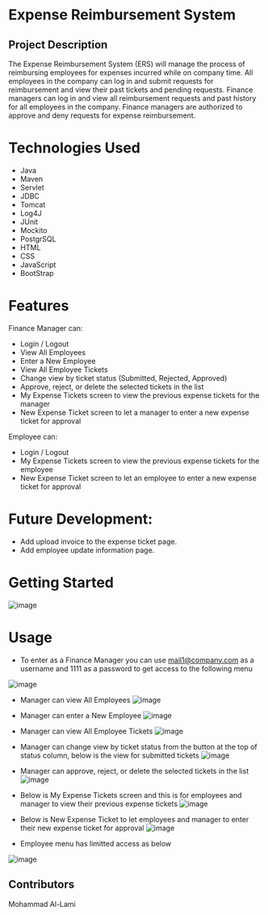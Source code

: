 # Expense Reimbursement System
## Project Description
The Expense Reimbursement System (ERS) will manage the process of reimbursing employees for expenses incurred while on company time. All employees in the company can log in and submit requests for reimbursement and view their past tickets and pending requests. Finance managers can log in and view all reimbursement requests and past history for all employees in the company. Finance managers are authorized to approve and deny requests for expense reimbursement.

# Technologies Used
* Java
* Maven
* Servlet
* JDBC
* Tomcat
* Log4J
* JUnit
* Mockito
* PostgrSQL
* HTML
* CSS
* JavaScript
* BootStrap

# Features
Finance Manager can: 
* Login / Logout
* View All Employees
* Enter a New Employee
* View All Employee Tickets
* Change view by ticket status (Submitted, Rejected, Approved)
* Approve, reject, or delete the selected tickets in the list
* My Expense Tickets screen to view the previous expense tickets for the manager
* New Expense Ticket screen to let a manager to enter a new expense ticket for approval

Employee can:
* Login / Logout
* My Expense Tickets screen to view the previous expense tickets for the employee
* New Expense Ticket screen to let an employee to enter a new expense ticket for approval


# Future Development:
* Add upload invoice to the expense ticket page.
* Add employee update information page.
                    
# Getting Started
![image](https://user-images.githubusercontent.com/71060267/105922101-8fdf3000-5fff-11eb-8302-53e887a99306.png)

# Usage
* To enter as a Finance Manager you can use mail1@company.com as a username and 1111 as a password to get access to the following menu

![image](https://user-images.githubusercontent.com/71060267/105922668-b3ef4100-6000-11eb-8ba4-f08d505342db.png)

* Manager can view All Employees
![image](https://user-images.githubusercontent.com/71060267/105923468-011fe280-6002-11eb-90fa-2b3f6d9ce2e9.png)

* Manager can enter a New Employee
![image](https://user-images.githubusercontent.com/71060267/105923521-1d238400-6002-11eb-9dee-225d1355f4d9.png)

* Manager can view All Employee Tickets
![image](https://user-images.githubusercontent.com/71060267/105923645-48a66e80-6002-11eb-8c00-522428e3bd84.png)

* Manager can change view by ticket status from the button at the top of status column, below is the view for submitted tickets
![image](https://user-images.githubusercontent.com/71060267/105923794-80adb180-6002-11eb-9b05-bb76a63c5c77.png)

* Manager can approve, reject, or delete the selected tickets in the list
![image](https://user-images.githubusercontent.com/71060267/105923890-b9e62180-6002-11eb-9d06-ae9c583bb4f5.png)

* Below is My Expense Tickets screen and this is for employees and manager to view their previous expense tickets
![image](https://user-images.githubusercontent.com/71060267/105924245-82c44000-6003-11eb-81ac-a07deefb3440.png)

* Below is New Expense Ticket to let employees and manager to enter their new expense ticket for approval
![image](https://user-images.githubusercontent.com/71060267/105924305-ab4c3a00-6003-11eb-8074-df2b18bbf374.png)

* Employee menu has limitted access as below

![image](https://user-images.githubusercontent.com/71060267/105924704-768cb280-6004-11eb-8fdc-162c8e604070.png)

## Contributors

Mohammad Al-Lami





